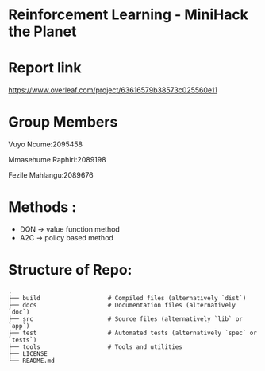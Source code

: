 # Reinforcement Learning - MiniHack the Planet 

# Report link 

https://www.overleaf.com/project/63616579b38573c025560e11

# Group Members

Vuyo Ncume:2095458

Mmasehume Raphiri:2089198

Fezile Mahlangu:2089676

# Methods :

* DQN -> value function method
* A2C -> policy based method 

# Structure of Repo:
    .
    ├── build                   # Compiled files (alternatively `dist`)
    ├── docs                    # Documentation files (alternatively `doc`)
    ├── src                     # Source files (alternatively `lib` or `app`)
    ├── test                    # Automated tests (alternatively `spec` or `tests`)
    ├── tools                   # Tools and utilities
    ├── LICENSE
    └── README.md



